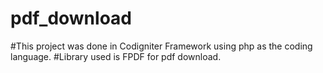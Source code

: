# pdf_download
#This project was done in Codigniter Framework using php as the coding language.
#Library used is FPDF for pdf download.
